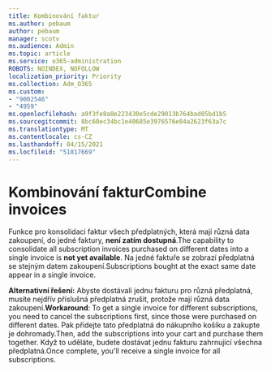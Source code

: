 ```yaml
---
title: Kombinování faktur
ms.author: pebaum
author: pebaum
manager: scotv
ms.audience: Admin
ms.topic: article
ms.service: o365-administration
ROBOTS: NOINDEX, NOFOLLOW
localization_priority: Priority
ms.collection: Adm_O365
ms.custom:
- "9002546"
- "4959"
ms.openlocfilehash: a9f3fe8a8e223430e5cde29013b764bad05bd1b5
ms.sourcegitcommit: 8bc60ec34bc1e40685e3976576e04a2623f63a7c
ms.translationtype: MT
ms.contentlocale: cs-CZ
ms.lasthandoff: 04/15/2021
ms.locfileid: "51817669"
---
```

# <a name="combine-invoices"></a><span data-ttu-id="d84e3-102">Kombinování faktur</span><span class="sxs-lookup"><span data-stu-id="d84e3-102">Combine invoices</span></span>

<span data-ttu-id="d84e3-103">Funkce pro konsolidaci faktur všech předplatných, která mají různá data zakoupení, do jedné faktury, **není zatím dostupná**.</span><span class="sxs-lookup"><span data-stu-id="d84e3-103">The capability to consolidate all subscription invoices purchased on different dates into a single invoice is **not yet available**.</span></span> <span data-ttu-id="d84e3-104">Na jedné faktuře se zobrazí předplatná se stejným datem zakoupení.</span><span class="sxs-lookup"><span data-stu-id="d84e3-104">Subscriptions bought at the exact same date appear in a single invoice.</span></span>

<span data-ttu-id="d84e3-105">**Alternativní řešení:** Abyste dostávali jednu fakturu pro různá předplatná, musíte nejdřív příslušná předplatná zrušit, protože mají různá data zakoupení.</span><span class="sxs-lookup"><span data-stu-id="d84e3-105">**Workaround**: To get a single invoice for different subscriptions, you need to cancel the subscriptions first, since those were purchased on different dates.</span></span> <span data-ttu-id="d84e3-106">Pak přidejte tato předplatná do nákupního košíku a zakupte je dohromady.</span><span class="sxs-lookup"><span data-stu-id="d84e3-106">Then, add the subscriptions into your cart and purchase them together.</span></span> <span data-ttu-id="d84e3-107">Když to uděláte, budete dostávat jednu fakturu zahrnující všechna předplatná.</span><span class="sxs-lookup"><span data-stu-id="d84e3-107">Once complete, you'll receive a single invoice for all subscriptions.</span></span>
